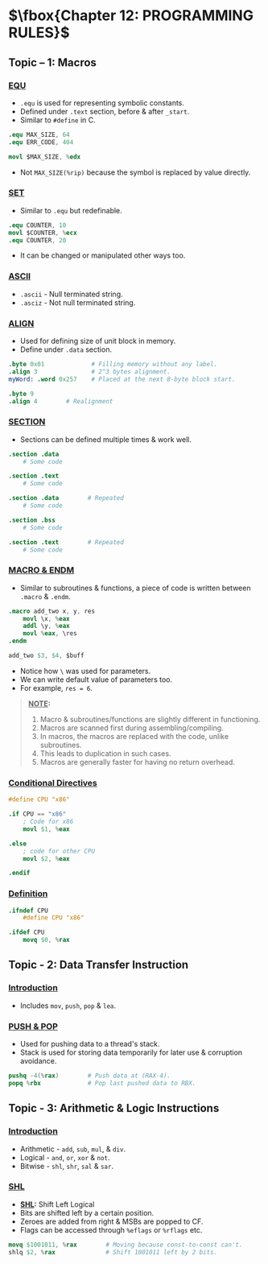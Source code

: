 # $\fbox{Chapter 12: PROGRAMMING RULES}$





## **Topic – 1: Macros**

### <u>EQU</u>

- `.equ` is used for representing symbolic constants.
- Defined under `.text` section, before & after `_start`.
- Similar to `#define` in C.

```s
.equ MAX_SIZE, 64
.equ ERR_CODE, 404

movl $MAX_SIZE, %edx
```

- Not `MAX_SIZE(%rip)` because the symbol is replaced by value directly.


### <u>SET</u>

- Similar to `.equ` but redefinable.

```s
.equ COUNTER, 10
movl $COUNTER, %ecx
.equ COUNTER, 20
```

- It can be changed or manipulated other ways too.


### <u>ASCII</u>

- `.ascii` - Null terminated string.
- `.asciz` - Not null terminated string.


### <u>ALIGN</u>

- Used for defining size of unit block in memory.
- Define under `.data` section.

```s
.byte 0x01             # Filling memory without any label.
.align 3               # 2^3 bytes alignment.
myWord: .word 0x257    # Placed at the next 8-byte block start.

.byte 9
.align 4        # Realignment
```


### <u>SECTION</u>

- Sections can be defined multiple times & work well.

```s
.section .data
	# Some code

.section .text
	# Some code

.section .data        # Repeated
	# Some code

.section .bss
	# Some code

.section .text        # Repeated
	# Some code
```


### <u>MACRO & ENDM</u>

- Similar to subroutines & functions, a piece of code is written between `.macro` & `.endm`.

```s
.macro add_two x, y, res
	movl \x, %eax
	addl \y, %eax
	movl %eax, \res
.endm

add_two $3, $4, $buff
```

- Notice how `\` was used for parameters.
- We can write default value of parameters too.
- For example, `res = 6`.

>**<u>NOTE</u>:**
>1. Macro & subroutines/functions are slightly different in functioning.
>2. Macros are scanned first during assembling/compiling.
>3. In macros, the macros are replaced with the code, unlike subroutines.
>4. This leads to duplication in such cases.
>5. Macros are generally faster for having no return overhead.


### <u>Conditional Directives</u>

```s
#define CPU "x86"

.if CPU == "x86"
	; Code for x86
	movl $1, %eax

.else
	; code for other CPU
	movl $2, %eax

.endif
```


### <u>Definition</u>

```s
.ifndef CPU
	#define CPU "x86"

.ifdef CPU
	movq $0, %rax
```



## **Topic - 2: Data Transfer Instruction**

### <u>Introduction</u>

- Includes `mov`, `push`, `pop` & `lea`.


### <u>PUSH & POP</u>

- Used for pushing data to a thread's stack.
- Stack is used for storing data temporarily for later use & corruption avoidance.

```s
pushq -4(%rax)        # Push data at (RAX-4).
popq %rbx             # Pop last pushed data to RBX.
```



## **Topic - 3: Arithmetic & Logic Instructions**

### <u>Introduction</u>

- Arithmetic - `add`, `sub`, `mul`, & `div`.
- Logical - `and`, `or`, `xor` & `not`.
- Bitwise - `shl`, `shr`, `sal` & `sar`.


### <u>SHL</u>

- **<u>SHL</u>:** Shift Left Logical
- Bits are shifted left by a certain position.
- Zeroes are added from right & MSBs are popped to CF.
- Flags can be accessed through `%eflags` or `%rflags` etc.

```s
movq $1001011, %rax        # Moving because const-to-const can't.
shlq $2, %rax              # Shift 1001011 left by 2 bits.
```
